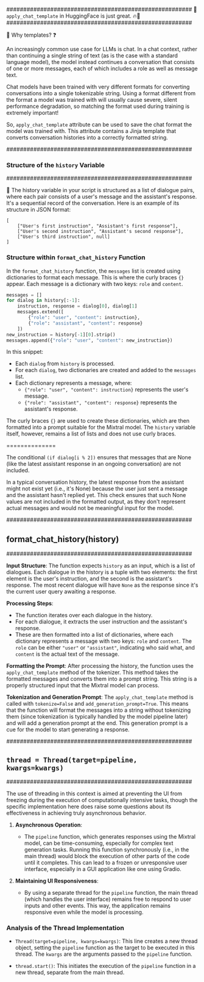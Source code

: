 #######################################################
🦙 `apply_chat_template` in HuggingFace is just great. 🔥🚀
#######################################################

📌 Why templates? ❓

An increasingly common use case for LLMs is chat. In a chat context, rather than continuing a single string of text (as is the case with a standard language model), the model instead continues a conversation that consists of one or more messages, each of which includes a role as well as message text.

Chat models have been trained with very different formats for converting conversations into a single tokenizable string. Using a format different from the format a model was trained with will usually cause severe, silent performance degradation, so matching the format used during training is extremely important!

So, `apply_chat_template` attribute can be used to save the chat format the model was trained with. This attribute contains a Jinja template that converts conversation histories into a correctly formatted string.

#######################################################
### Structure of the `history` Variable
#######################################################

📌 The history variable in your script is structured as a list of dialogue pairs, where each pair consists of a user's message and the assistant's response. It's a sequential record of the conversation. Here is an example of its structure in JSON format:

```
[
    ["User's first instruction", "Assistant's first response"],
    ["User's second instruction", "Assistant's second response"],
    ["User's third instruction", null]
]

```


### Structure within `format_chat_history` Function

In the `format_chat_history` function, the `messages` list is created using dictionaries to format each message. This is where the curly braces `{}` appear. Each message is a dictionary with two keys: `role` and `content`.

```python
messages = []
for dialog in history[:-1]:
    instruction, response = dialog[0], dialog[1]
    messages.extend([
        {"role": "user", "content": instruction},
        {"role": "assistant", "content": response}
    ])
new_instruction = history[-1][0].strip()
messages.append({"role": "user", "content": new_instruction})
```

In this snippet:

- Each `dialog` from `history` is processed.
- For each `dialog`, two dictionaries are created and added to the `messages` list.
- Each dictionary represents a message, where:
  - `{"role": "user", "content": instruction}` represents the user's message.
  - `{"role": "assistant", "content": response}` represents the assistant's response.

The curly braces `{}` are used to create these dictionaries, which are then formatted into a prompt suitable for the Mixtral model. The `history` variable itself, however, remains a list of lists and does not use curly braces.

==============

The conditional `(if dialog[i % 2])` ensures that messages that are None (like the latest assistant response in an ongoing conversation) are not included.

In a typical conversation history, the latest response from the assistant might not exist yet (i.e., it's None) because the user just sent a message and the assistant hasn't replied yet. This check ensures that such None values are not included in the formatted output, as they don't represent actual messages and would not be meaningful input for the model.

#######################################################
## format_chat_history(history)
#######################################################

**Input Structure**: The function expects `history` as an input, which is a list of dialogues. Each dialogue in the history is a tuple with two elements: the first element is the user's instruction, and the second is the assistant's response. The most recent dialogue will have `None` as the response since it's the current user query awaiting a response.

**Processing Steps**:
   - The function iterates over each dialogue in the history.
   - For each dialogue, it extracts the user instruction and the assistant's response.
   - These are then formatted into a list of dictionaries, where each dictionary represents a message with two keys: `role` and `content`. The `role` can be either `"user"` or `"assistant"`, indicating who said what, and `content` is the actual text of the message.

**Formatting the Prompt**: After processing the history, the function uses the `apply_chat_template` method of the tokenizer. This method takes the formatted messages and converts them into a prompt string. This string is a properly structured input that the Mixtral model can process.

**Tokenization and Generation Prompt**: The `apply_chat_template` method is called with `tokenize=False` and `add_generation_prompt=True`. This means that the function will format the messages into a string without tokenizing them (since tokenization is typically handled by the model pipeline later) and will add a generation prompt at the end. This generation prompt is a cue for the model to start generating a response.


#######################################################
## `thread = Thread(target=pipeline, kwargs=kwargs)`
#######################################################

The use of threading in this context is aimed at preventing the UI from freezing during the execution of computationally intensive tasks, though the specific implementation here does raise some questions about its effectiveness in achieving truly asynchronous behavior.

1. **Asynchronous Operation**:
   - The `pipeline` function, which generates responses using the Mixtral model, can be time-consuming, especially for complex text generation tasks. Running this function synchronously (i.e., in the main thread) would block the execution of other parts of the code until it completes. This can lead to a frozen or unresponsive user interface, especially in a GUI application like one using Gradio.

2. **Maintaining UI Responsiveness**:
   - By using a separate thread for the `pipeline` function, the main thread (which handles the user interface) remains free to respond to user inputs and other events. This way, the application remains responsive even while the model is processing.

### Analysis of the Thread Implementation

- `Thread(target=pipeline, kwargs=kwargs)`: This line creates a new thread object, setting the `pipeline` function as the target to be executed in this thread. The `kwargs` are the arguments passed to the `pipeline` function.

- `thread.start()`: This initiates the execution of the `pipeline` function in a new thread, separate from the main thread.